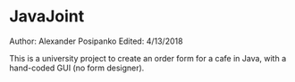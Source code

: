 # JavaJoint
Author: Alexander Posipanko
Edited: 4/13/2018

This is a university project to create an order form for a cafe in Java, with a hand-coded GUI (no form designer).
